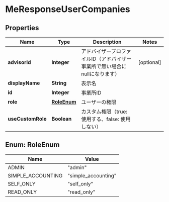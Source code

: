

# MeResponseUserCompanies


## Properties

Name | Type | Description | Notes
------------ | ------------- | ------------- | -------------
**advisorId** | **Integer** | アドバイザープロファイルID（アドバイザー事業所で無い場合にnullになります） |  [optional]
**displayName** | **String** | 表示名 | 
**id** | **Integer** | 事業所ID | 
**role** | [**RoleEnum**](#RoleEnum) | ユーザーの権限 | 
**useCustomRole** | **Boolean** | カスタム権限（true: 使用する、false: 使用しない） | 



## Enum: RoleEnum

Name | Value
---- | -----
ADMIN | &quot;admin&quot;
SIMPLE_ACCOUNTING | &quot;simple_accounting&quot;
SELF_ONLY | &quot;self_only&quot;
READ_ONLY | &quot;read_only&quot;



